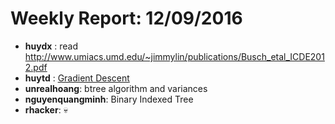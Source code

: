# Weekly Report: 12/09/2016

- **huydx** : read http://www.umiacs.umd.edu/~jimmylin/publications/Busch_etal_ICDE2012.pdf
- **huytd** : [Gradient Descent](https://github.com/huytd/til/blob/master/machine-learning/gradient-descent.md)
- **unrealhoang**: btree algorithm and variances
- **nguyenquangminh**: Binary Indexed Tree
- **rhacker**: 💀
